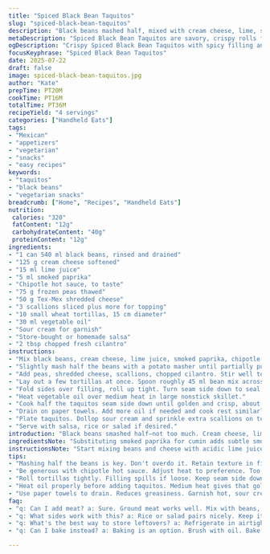 ```yaml
---
title: "Spiced Black Bean Taquitos"
slug: "spiced-black-bean-taquitos"
description: "Black beans mashed half, mixed with cream cheese, lime, smoked paprika instead of cumin, and chipotle hot sauce replace original hot sauce. Frozen peas swapped for corn. Added fresh cilantro chopped into filling. Rolled in wheat tortillas, pan-fried in vegetable oil until crispy. Garnished with sour cream, extra scallions. Cook time adjusted by ±5 minutes. Servings keep at four."
metaDescription: "Spiced Black Bean Taquitos are savory, crispy rolls filled with black bean mash, cream cheese, and chipotle heat. Perfect for snacking."
ogDescription: "Crispy Spiced Black Bean Taquitos with spicy filling and creamy garnish. Perfect for sharing. Flavor packed, these are irresistible bites."
focusKeyphrase: "Spiced Black Bean Taquitos"
date: 2025-07-22
draft: false
image: spiced-black-bean-taquitos.jpg
author: "Kate"
prepTime: PT20M
cookTime: PT16M
totalTime: PT36M
recipeYield: "4 servings"
categories: ["Handheld Eats"]
tags:
- "Mexican"
- "appetizers"
- "vegetarian"
- "snacks"
- "easy recipes"
keywords:
- "taquitos"
- "black beans"
- "vegetarian snacks"
breadcrumb: ["Home", "Recipes", "Handheld Eats"]
nutrition: 
 calories: "320"
 fatContent: "12g"
 carbohydrateContent: "40g"
 proteinContent: "12g"
ingredients:
- "1 can 540 ml black beans, rinsed and drained"
- "125 g cream cheese softened"
- "15 ml lime juice"
- "5 ml smoked paprika"
- "Chipotle hot sauce, to taste"
- "75 g frozen peas thawed"
- "50 g Tex-Mex shredded cheese"
- "3 scallions sliced plus more for topping"
- "10 small wheat tortillas, 15 cm diameter"
- "30 ml vegetable oil"
- "Sour cream for garnish"
- "Store-bought or homemade salsa"
- "2 tbsp chopped fresh cilantro"
instructions:
- "Mix black beans, cream cheese, lime juice, smoked paprika, chipotle hot sauce in large bowl."
- "Slightly mash half the beans with a potato masher until partially pureed."
- "Add peas, shredded cheese, scallions, chopped cilantro. Stir well to combine."
- "Lay out a few tortillas at once. Spoon roughly 45 ml bean mix across lower center of each."
- "Fold sides over filling, roll up tight. Turn seam side down to seal."
- "Heat vegetable oil over medium heat in large nonstick skillet."
- "Cook half the taquitos seam side down until golden and crisp, about 3-4 minutes per side."
- "Drain on paper towels. Add more oil if needed and cook rest similarly."
- "Plate taquitos. Dollop sour cream and sprinkle extra scallions on top."
- "Serve with salsa, rice or salad if desired."
introduction: "Black beans smashed half—not too much. Cream cheese, lime juice for tang. Smoked paprika replaces cumin. Chipotle hot sauce, smoky heat—not just any sauce. Green peas instead of corn, little surprise. Cilantro stirred in, fresh bite. Tortillas rolled tight, pan-fried crisp. Hot oil sizzles, crisp shell with juicy filling inside. Sour cream cools heat. Extra scallions add crunch. Salsa, bright and acidic, on the side. Cook quicker or slower by a few minutes depending on heat. Serves four hungry mouths. Rustic, simple. Good with rice or salad. No bells or whistles, just straightforward flavor bombs."
ingredientsNote: "Substituting smoked paprika for cumin adds subtle smoky depth without overpowering bean flavor. Chipotle hot sauce ups the heat and adds complexity vs original hot sauce. Frozen peas replace corn for unexpected texture and fresher color. Cilantro included for brightness and aromatic punch. Softened cream cheese helps bind filling. Use fresh scallions for crunch and mild sharpness. Flour tortillas preferred for pliability rolling. Measure oil to get just enough crispness with less grease splash. Use same quantity but shift times slightly to ensure even cooking."
instructionsNote: "Start mixing beans and cheese with acidic lime juice and smoky spice first—helps combine flavors better. Partial mashing retains texture in filling. Fold and roll tortillas tightly or filling spills out when cooking. Seal well, then cook seam side down first to hold shape. Moderate medium heat prevents burning outside, gives golden crispness. Adjust oil volumes to avoid soggy or dry edges. Paper towel drying after frying keeps bites less greasy. Garnish hot taquitos immediately with sour cream and scallions—temperature contrast tastes great. Salsa on side, not inside; keeps them crisp. Serve as finger food or plated with extra sides."
tips:
- "Mashing half the beans is key. Don't overdo it. Retain texture in filling. It adds character. Mix cream cheese right away. Lime juice gives tang."
- "Be generous with chipotle hot sauce. Adjust heat to preference. Too little, too bland. Spice matters. Peas instead of corn? Yes. Fresh taste as well."
- "Roll tortillas tightly. Filling spills if loose. Keep seam side down while frying. Avoid soggy taquitos. Cook in batches. Crown of oil helps."
- "Heat oil properly before adding taquitos. Medium heat gives that golden crisp. Adjust for even cooking. Less splatter, more perfection."
- "Use paper towels to drain. Reduces greasiness. Garnish hot, sour cream cools heat. Add scallions for crunch. Salsa on the side, not in."
faq:
- "q: Can I add meat? a: Sure. Ground meat works well. Mix with beans, cream cheese. Keep flavors balanced. Too much meat can overpower."
- "q: What sides work with this? a: Rice or salad pairs nicely. Keep it light. Also chips with salsa on the side. Brings crunch. Flavor contrasts."
- "q: What's the best way to store leftovers? a: Refrigerate in airtight container. For up to three days. Reheat in skillet for better texture."
- "q: Can I bake instead? a: Baking is an option. Brush with oil. Bake at 200°C for 15-20 minutes. They won’t be as crispy though. But still tasty."

---
```

